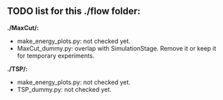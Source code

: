 ## TODO list for this ./flow folder:

**./MaxCut/:**

- make_energy_plots.py: not checked yet.
- MaxCut_dummy.py: overlap with SimulationStage. Remove it or keep it for temporary experiments.

**./TSP/:**

- make_energy_plots.py: not checked yet.
- TSP_dummy.py: not checked yet.
